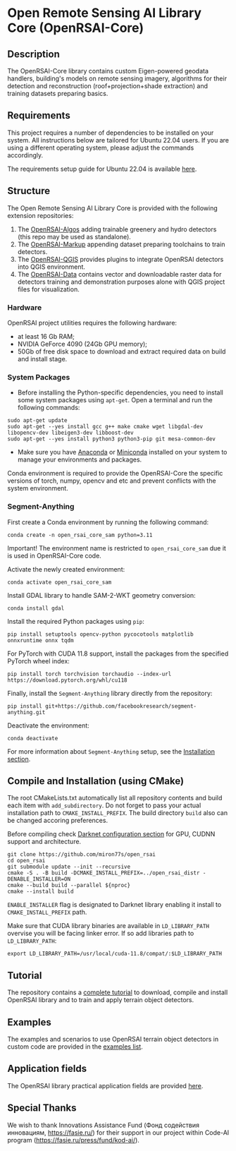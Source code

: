 # Open Remote Sensing AI Library Core (OpenRSAI-Core)

## Description

The OpenRSAI-Core library contains custom Eigen-powered geodata handlers, building's models on remote sensing imagery, algorithms for their detection and reconstruction (roof+projection+shade extraction) and training datasets preparing basics.

## Requirements

This project requires a number of dependencies to be installed on your system. All instructions below are tailored for Ubuntu 22.04 users. If you are using a different operating system, please adjust the commands accordingly.

The requirements setup guide for Ubuntu 22.04 is available [here](https://github.com/miron77s/open_rsai/blob/main/tutorial/REQUIREMENTS.md).

## Structure

The Open Remote Sensing AI Library Core is provided with the following extension repositories:

1. The [OpenRSAI-Algos](https://github.com/miron77s/open_rsai_algos) adding trainable greenery and hydro detectors (this repo may be used as standalone).
2. The [OpenRSAI-Markup](https://github.com/miron77s/open_rsai_markup) appending dataset preparing toolchains to train detectors.
3. The [OpenRSAI-QGIS](https://github.com/miron77s/open_rsai_qgis_plugins) provides plugins to integrate OpenRSAI detectors into QGIS environment.
4. The [OpenRSAI-Data](https://github.com/miron77s/open_rsai_data) contains vector and downloadable raster data for detectors training and demonstration purposes alone with QGIS project files for visualization.

### Hardware

OpenRSAI project utilities requires the following hardware:

 - at least 16 Gb RAM;
 - NVIDIA GeForce 4090 (24Gb GPU memory);
 - 50Gb of free disk space to download and extract required data on build and install stage.

### System Packages

- Before installing the Python-specific dependencies, you need to install some system packages using `apt-get`. Open a terminal and run the following commands:

```
sudo apt-get update
sudo apt-get --yes install gcc g++ make cmake wget libgdal-dev libopencv-dev libeigen3-dev libboost-dev
sudo apt-get --yes install python3 python3-pip git mesa-common-dev
```

- Make sure you have [Anaconda](https://www.anaconda.com/products/individual) or [Miniconda](https://docs.conda.io/en/latest/miniconda.html) installed on your system to manage your environments and packages.

Conda environment is required to provide the OpenRSAI-Core the specific versions of torch, numpy, opencv and etc and prevent conflicts with the system environment.

### Segment-Anything

First create a Conda environment by running the following command:
```
conda create -n open_rsai_core_sam python=3.11
```  

Important! The environment name is restricted to `open_rsai_core_sam` due it is used in OpenRSAI-Core code.

Activate the newly created environment:

```
conda activate open_rsai_core_sam
```

Install GDAL library to handle SAM-2-WKT geometry conversion:
```
conda install gdal  
```

Install the required Python packages using `pip`: 
```
pip install setuptools opencv-python pycocotools matplotlib onnxruntime onnx tqdm
```

For PyTorch with CUDA 11.8 support, install the packages from the specified PyTorch wheel index:
```
pip install torch torchvision torchaudio --index-url https://download.pytorch.org/whl/cu118
```

Finally, install the `Segment-Anything` library directly from the repository:
```
pip install git+https://github.com/facebookresearch/segment-anything.git
```

Deactivate the environment:

```
conda deactivate
```

For more information about `Segment-Anything` setup, see the [Installation section](https://github.com/facebookresearch/segment-anything/blob/main/README.md#installation).

## Compile and Installation (using CMake)

The root CMakeLists.txt automatically list all repository contents and build each item with `add_subdirectory`. Do not forget to pass your actual installation path to `CMAKE_INSTALL_PREFIX`. The build directory `build` also can be changed accoring preferences.

Before compiling check [Darknet configuration section](https://github.com/AlexeyAB/darknet?tab=readme-ov-file#how-to-compile-on-linux-using-make) for GPU, CUDNN support and architecture.

```
git clone https://github.com/miron77s/open_rsai
cd open_rsai
git submodule update --init --recursive
cmake -S . -B build -DCMAKE_INSTALL_PREFIX=../open_rsai_distr -DENABLE_INSTALLER=ON
cmake --build build --parallel ${nproc}
cmake --install build
```

`ENABLE_INSTALLER` flag is designated to Darknet library enabling it install to `CMAKE_INSTALL_PREFIX` path.

Make sure that CUDA library binaries are available in `LD_LIBRARY_PATH` overvise you will be facing linker error. If so add libraries path to `LD_LIBRARY_PATH`:
```
export LD_LIBRARY_PATH=/usr/local/cuda-11.8/compat/:$LD_LIBRARY_PATH
```
## Tutorial

The repository contains a [complete tutorial](https://github.com/miron77s/open_rsai/blob/main/tutorial/TUTORIAL.md) to download, compile and install OpenRSAI library and to train and apply terrain object detectors.

## Examples

The examples and scenarios to use OpenRSAI terrain object detectors in custom code are provided in the [examples list](https://github.com/miron77s/open_rsai/blob/main/tutorial/EXAMPLES.md).

## Application fields

The OpenRSAI library practical application fields are provided [here](https://github.com/miron77s/open_rsai/blob/main/tutorial/APPLICATIONS.md).

## Special Thanks

We wish to thank Innovations Assistance Fund (Фонд содействия инновациям, https://fasie.ru/)
for their support in our project within Code-AI program (https://fasie.ru/press/fund/kod-ai/).